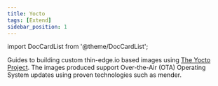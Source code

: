 ```yaml
---
title: Yocto
tags: [Extend]
sidebar_position: 1
---
```


import DocCardList from '@theme/DocCardList';

Guides to building custom thin-edge.io based images using [The Yocto Project](https://www.yoctoproject.org/). The images produced support Over-the-Air (OTA) Operating System updates using proven technologies such as mender.

<DocCardList />
